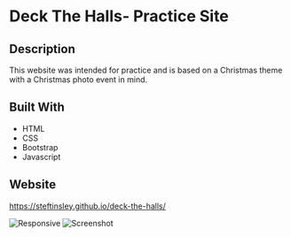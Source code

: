# Deck The Halls- Practice Site 

## Description
This website was intended for practice and is based on a Christmas theme with a Christmas photo event in mind. 

## Built With
* HTML
* CSS 
* Bootstrap
* Javascript


## Website
https://steftinsley.github.io/deck-the-halls/

![Responsive](https://github.com/steftinsley/deck-the-halls/blob/main/assets/images/project2.png)
![Screenshot](https://github.com/steftinsley/deck-the-halls/blob/main/assets/images/screenshot-deck-the-halls.png)

